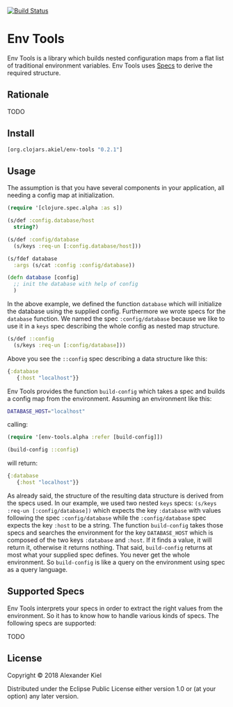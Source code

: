 [![Build Status](https://travis-ci.org/alexanderkiel/env-tools.svg?branch=master)](https://travis-ci.org/alexanderkiel/env-tools)

# Env Tools

Env Tools is a library which builds nested configuration maps from a flat list of traditional environment variables. Env Tools uses [Specs][1] to derive the required structure.

## Rationale

TODO

## Install

```clojure
[org.clojars.akiel/env-tools "0.2.1"]
```

## Usage

The assumption is that you have several components in your application, all needing a config map at initialization.

```clojure
(require '[clojure.spec.alpha :as s])

(s/def :config.database/host
  string?)

(s/def :config/database
  (s/keys :req-un [:config.database/host]))

(s/fdef database
  :args (s/cat :config :config/database))

(defn database [config]
  ;; init the database with help of config
  )
```

In the above example, we defined the function `database` which will initialize the database using the supplied config. Furthermore we wrote specs for the `database` function. We named the spec `:config/database` because we like to use it in a `keys` spec describing the whole config as nested map structure.

```clojure
(s/def ::config
  (s/keys :req-un [:config/database]))
```

Above you see the `::config` spec describing a data structure like this:

```clojure
{:database
   {:host "localhost"}}
```

Env Tools provides the function `build-config` which takes a spec and builds a config map from the environment. Assuming an environment like this:

```bash
DATABASE_HOST="localhost"
```

calling:

```clojure
(require '[env-tools.alpha :refer [build-config]])

(build-config ::config)
```

will return:

```clojure
{:database
   {:host "localhost"}}
```

As already said, the structure of the resulting data structure is derived from the specs used. In our example, we used two nested `keys` specs: `(s/keys :req-un [:config/database])` which expects the key `:database` with values following the spec `:config/database` while the `:config/database` spec expects the key `:host` to be a string. The function `build-config` takes those specs and searches the environment for the key `DATABASE_HOST` which is composed of the two keys `:database` and `:host`. If it finds a value, it will return it, otherwise it returns nothing. That said, `build-config` returns at most what your supplied spec defines. You never get the whole environment. So `build-config` is like a query on the environment using spec as a query language.

## Supported Specs

Env Tools interprets your specs in order to extract the right values from the environment. So it has to know how to handle various kinds of specs. The following specs are supported:

TODO

## License

Copyright © 2018 Alexander Kiel

Distributed under the Eclipse Public License either version 1.0 or (at
your option) any later version.

[1]: <https://clojure.org/guides/spec>
